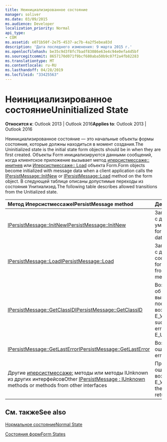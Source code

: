 ```yaml
---
title: Неинициализированное состояние
manager: soliver
ms.date: 03/09/2015
ms.audience: Developer
localization_priority: Normal
api_type:
- COM
ms.assetid: e071b50f-2e75-4537-ac7b-4a2f5ebea83d
description: 'Дата последнего изменения: 9 марта 2015 г.'
ms.openlocfilehash: be35c9d3f8fc7badf83086e63e4c94e0efa4d5bf
ms.sourcegitcommit: 8657170d071f9bcf680aba50b9c07f2a4fb82283
ms.translationtype: MT
ms.contentlocale: ru-RU
ms.lasthandoff: 04/28/2019
ms.locfileid: "33425563"
---
```

# <a name="uninitialized-state"></a><span data-ttu-id="2987b-103">Неинициализированное состояние</span><span class="sxs-lookup"><span data-stu-id="2987b-103">Uninitialized State</span></span>

  
  
<span data-ttu-id="2987b-104">**Относится к**: Outlook 2013 | Outlook 2016</span><span class="sxs-lookup"><span data-stu-id="2987b-104">**Applies to**: Outlook 2013 | Outlook 2016</span></span> 
  
<span data-ttu-id="2987b-105">Неинициализированное состояние — это начальные объекты формы состояния, которые должны находиться в момент создания.</span><span class="sxs-lookup"><span data-stu-id="2987b-105">The Uninitialized state is the initial state form objects should be in when they are first created.</span></span> <span data-ttu-id="2987b-106">Объекты Form инициализируются данными сообщений, когда клиентское приложение вызывает метод [иперсистмессаже:: инитнев](ipersistmessage-initnew.md) или [Иперсистмессаже:: Load](ipersistmessage-load.md) объекта Form.</span><span class="sxs-lookup"><span data-stu-id="2987b-106">Form objects become initialized with message data when a client application calls the [IPersistMessage::InitNew](ipersistmessage-initnew.md) or [IPersistMessage::Load](ipersistmessage-load.md) method on the form object.</span></span> <span data-ttu-id="2987b-107">В следующей таблице описаны допустимые переходы из состояния Унитиализед.</span><span class="sxs-lookup"><span data-stu-id="2987b-107">The following table describes allowed transitions from the Unitialized state.</span></span> 
  
|<span data-ttu-id="2987b-108">**Метод Иперсистмессаже**</span><span class="sxs-lookup"><span data-stu-id="2987b-108">**IPersistMessage method**</span></span>|<span data-ttu-id="2987b-109">**Действие**</span><span class="sxs-lookup"><span data-stu-id="2987b-109">**Action**</span></span>|<span data-ttu-id="2987b-110">**Новое состояние**</span><span class="sxs-lookup"><span data-stu-id="2987b-110">**New state**</span></span>|
|:-----|:-----|:-----|
|[<span data-ttu-id="2987b-111">IPersistMessage::InitNew</span><span class="sxs-lookup"><span data-stu-id="2987b-111">IPersistMessage::InitNew</span></span>](ipersistmessage-initnew.md) <br/> |<span data-ttu-id="2987b-112">Загрузка объекта Form с данными по умолчанию.</span><span class="sxs-lookup"><span data-stu-id="2987b-112">Load the form object with default data.</span></span>  <br/> |[<span data-ttu-id="2987b-113">Normal</span><span class="sxs-lookup"><span data-stu-id="2987b-113">Normal</span></span>](normal-state.md) <br/> |
|[<span data-ttu-id="2987b-114">IPersistMessage::Load</span><span class="sxs-lookup"><span data-stu-id="2987b-114">IPersistMessage::Load</span></span>](ipersistmessage-load.md) <br/> |<span data-ttu-id="2987b-115">Загрузка объекта Form с данными из целевого сообщения.</span><span class="sxs-lookup"><span data-stu-id="2987b-115">Load the form object with data from the target message.</span></span>  <br/> |<span data-ttu-id="2987b-116">Normal</span><span class="sxs-lookup"><span data-stu-id="2987b-116">Normal</span></span>  <br/> |
|[<span data-ttu-id="2987b-117">IPersistMessage::GetClassID</span><span class="sxs-lookup"><span data-stu-id="2987b-117">IPersistMessage::GetClassID</span></span>](ipersistmessage-getclassid.md) <br/> |<span data-ttu-id="2987b-118">Возвращает сообщение об успешном выполнении или задает последнюю ошибку и возвращает Е_УНЕКСПЕКТЕД.</span><span class="sxs-lookup"><span data-stu-id="2987b-118">Return success, or set the last error to and return E_UNEXPECTED.</span></span>  <br/> |<span data-ttu-id="2987b-119">Неинициализированное</span><span class="sxs-lookup"><span data-stu-id="2987b-119">Uninitialized</span></span>  <br/> |
|[<span data-ttu-id="2987b-120">IPersistMessage::GetLastError</span><span class="sxs-lookup"><span data-stu-id="2987b-120">IPersistMessage::GetLastError</span></span>](ipersistmessage-getlasterror.md) <br/> |<span data-ttu-id="2987b-121">Возврат последней ошибки.</span><span class="sxs-lookup"><span data-stu-id="2987b-121">Return the last error.</span></span>  <br/> |<span data-ttu-id="2987b-122">Неинициализированное</span><span class="sxs-lookup"><span data-stu-id="2987b-122">Uninitialized</span></span>  <br/> |
|<span data-ttu-id="2987b-123">Другие [иперсистмессаже:](ipersistmessageiunknown.md) методы или методы IUnknown из других интерфейсов</span><span class="sxs-lookup"><span data-stu-id="2987b-123">Other [IPersistMessage : IUnknown](ipersistmessageiunknown.md) methods or methods from other interfaces</span></span>  <br/> |<span data-ttu-id="2987b-124">ПриСвойте последней ошибке значение и возвратите Е_УНЕКСПЕКТЕД.</span><span class="sxs-lookup"><span data-stu-id="2987b-124">Set the last error to and return E_UNEXPECTED.</span></span>  <br/> |<span data-ttu-id="2987b-125">Неинициализированное</span><span class="sxs-lookup"><span data-stu-id="2987b-125">Uninitialized</span></span>  <br/> |
   
## <a name="see-also"></a><span data-ttu-id="2987b-126">См. также</span><span class="sxs-lookup"><span data-stu-id="2987b-126">See also</span></span>



[<span data-ttu-id="2987b-127">Нормальное состояние</span><span class="sxs-lookup"><span data-stu-id="2987b-127">Normal State</span></span>](normal-state.md)
  
[<span data-ttu-id="2987b-128">Состояния форм</span><span class="sxs-lookup"><span data-stu-id="2987b-128">Form States</span></span>](form-states.md)


